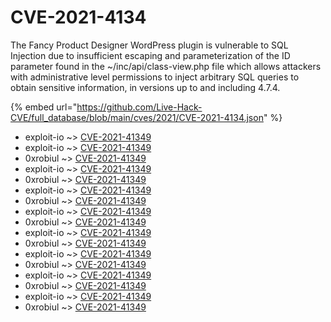 # CVE-2021-4134

The Fancy Product Designer WordPress plugin is vulnerable to SQL Injection due to insufficient escaping and parameterization of the ID parameter found in the ~/inc/api/class-view.php file which allows attackers with administrative level permissions to inject arbitrary SQL queries to obtain sensitive information, in versions up to and including 4.7.4.

{% embed url="https://github.com/Live-Hack-CVE/full_database/blob/main/cves/2021/CVE-2021-4134.json" %}


* exploit-io ~> [CVE-2021-41349](https://www.alice-snow.ru/2021/database/cve-2021-4134/cve-2021-41349-exploit-io)
* exploit-io ~> [CVE-2021-41349](https://www.alice-snow.ru/2021/database/cve-2021-4134/cve-2021-41349-exploit-io)
* 0xrobiul ~> [CVE-2021-41349](https://www.alice-snow.ru/2021/database/cve-2021-4134/cve-2021-41349-0xrobiul)
* exploit-io ~> [CVE-2021-41349](https://www.alice-snow.ru/2021/database/cve-2021-4134/cve-2021-41349-exploit-io)
* 0xrobiul ~> [CVE-2021-41349](https://www.alice-snow.ru/2021/database/cve-2021-4134/cve-2021-41349-0xrobiul)
* exploit-io ~> [CVE-2021-41349](https://www.alice-snow.ru/2021/database/cve-2021-4134/cve-2021-41349-exploit-io)
* 0xrobiul ~> [CVE-2021-41349](https://www.alice-snow.ru/2021/database/cve-2021-4134/cve-2021-41349-0xrobiul)
* exploit-io ~> [CVE-2021-41349](https://www.alice-snow.ru/2021/database/cve-2021-4134/cve-2021-41349-exploit-io)
* 0xrobiul ~> [CVE-2021-41349](https://www.alice-snow.ru/2021/database/cve-2021-4134/cve-2021-41349-0xrobiul)
* exploit-io ~> [CVE-2021-41349](https://www.alice-snow.ru/2021/database/cve-2021-4134/cve-2021-41349-exploit-io)
* 0xrobiul ~> [CVE-2021-41349](https://www.alice-snow.ru/2021/database/cve-2021-4134/cve-2021-41349-0xrobiul)
* exploit-io ~> [CVE-2021-41349](https://www.alice-snow.ru/2021/database/cve-2021-4134/cve-2021-41349-exploit-io)
* 0xrobiul ~> [CVE-2021-41349](https://www.alice-snow.ru/2021/database/cve-2021-4134/cve-2021-41349-0xrobiul)
* exploit-io ~> [CVE-2021-41349](https://www.alice-snow.ru/2021/database/cve-2021-4134/cve-2021-41349-exploit-io)
* 0xrobiul ~> [CVE-2021-41349](https://www.alice-snow.ru/2021/database/cve-2021-4134/cve-2021-41349-0xrobiul)
* exploit-io ~> [CVE-2021-41349](https://www.alice-snow.ru/2021/database/cve-2021-4134/cve-2021-41349-exploit-io)
* 0xrobiul ~> [CVE-2021-41349](https://www.alice-snow.ru/2021/database/cve-2021-4134/cve-2021-41349-0xrobiul)